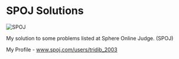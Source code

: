# SPOJ Solutions

![SPOJ](https://stx1.spoj.com/gfx/2015e.png)

My solution to some problems listed at Sphere Online Judge. (SPOJ)

My Profile - www.spoj.com/users/tridib_2003
